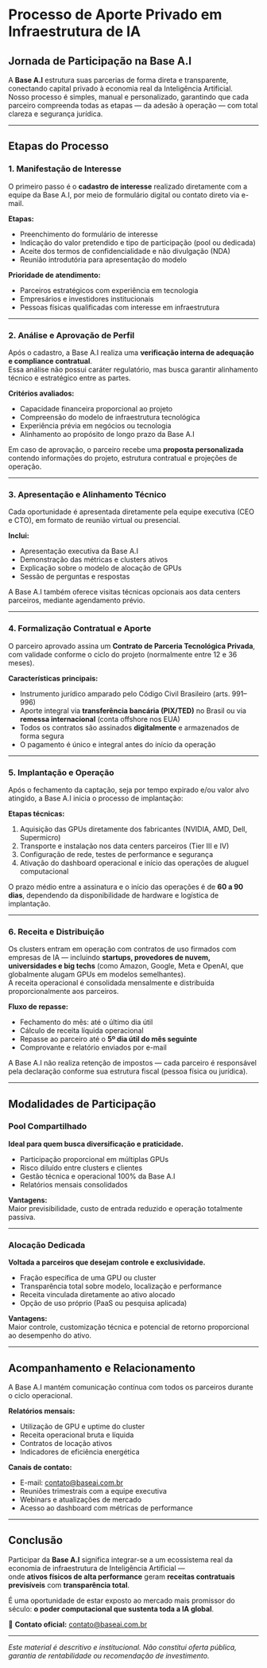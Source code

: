 # Processo de Aporte Privado em Infraestrutura de IA
## Jornada de Participação na Base A.I

A **Base A.I** estrutura suas parcerias de forma direta e transparente, conectando capital privado à economia real da Inteligência Artificial.  
Nosso processo é simples, manual e personalizado, garantindo que cada parceiro compreenda todas as etapas — da adesão à operação — com total clareza e segurança jurídica.

---

## Etapas do Processo

### 1. Manifestação de Interesse

O primeiro passo é o **cadastro de interesse** realizado diretamente com a equipe da Base A.I, por meio de formulário digital ou contato direto via e-mail.

**Etapas:**
- Preenchimento do formulário de interesse  
- Indicação do valor pretendido e tipo de participação (pool ou dedicada)  
- Aceite dos termos de confidencialidade e não divulgação (NDA)  
- Reunião introdutória para apresentação do modelo  

**Prioridade de atendimento:**
- Parceiros estratégicos com experiência em tecnologia  
- Empresários e investidores institucionais  
- Pessoas físicas qualificadas com interesse em infraestrutura  

---

### 2. Análise e Aprovação de Perfil

Após o cadastro, a Base A.I realiza uma **verificação interna de adequação e compliance contratual**.  
Essa análise não possui caráter regulatório, mas busca garantir alinhamento técnico e estratégico entre as partes.

**Critérios avaliados:**
- Capacidade financeira proporcional ao projeto  
- Compreensão do modelo de infraestrutura tecnológica  
- Experiência prévia em negócios ou tecnologia  
- Alinhamento ao propósito de longo prazo da Base A.I  

Em caso de aprovação, o parceiro recebe uma **proposta personalizada** contendo informações do projeto, estrutura contratual e projeções de operação.

---

### 3. Apresentação e Alinhamento Técnico

Cada oportunidade é apresentada diretamente pela equipe executiva (CEO e CTO), em formato de reunião virtual ou presencial.

**Inclui:**
- Apresentação executiva da Base A.I  
- Demonstração das métricas e clusters ativos  
- Explicação sobre o modelo de alocação de GPUs  
- Sessão de perguntas e respostas  

A Base A.I também oferece visitas técnicas opcionais aos data centers parceiros, mediante agendamento prévio.

---

### 4. Formalização Contratual e Aporte

O parceiro aprovado assina um **Contrato de Parceria Tecnológica Privada**, com validade conforme o ciclo do projeto (normalmente entre 12 e 36 meses).

**Características principais:**
- Instrumento jurídico amparado pelo Código Civil Brasileiro (arts. 991–996)  
- Aporte integral via **transferência bancária (PIX/TED)** no Brasil ou via **remessa internacional** (conta offshore nos EUA)  
- Todos os contratos são assinados **digitalmente** e armazenados de forma segura  
- O pagamento é único e integral antes do início da operação  

---

### 5. Implantação e Operação

Após o fechamento da captação, seja por tempo expirado e/ou valor alvo atingido, a Base A.I inicia o processo de implantação:

**Etapas técnicas:**
1. Aquisição das GPUs diretamente dos fabricantes (NVIDIA, AMD, Dell, Supermicro)  
2. Transporte e instalação nos data centers parceiros (Tier III e IV)  
3. Configuração de rede, testes de performance e segurança  
4. Ativação do dashboard operacional e início das operações de aluguel computacional  

O prazo médio entre a assinatura e o início das operações é de **60 a 90 dias**, dependendo da disponibilidade de hardware e logística de implantação.

---

### 6. Receita e Distribuição

Os clusters entram em operação com contratos de uso firmados com empresas de IA — incluindo **startups, provedores de nuvem, universidades e big techs** (como Amazon, Google, Meta e OpenAI, que globalmente alugam GPUs em modelos semelhantes).  
A receita operacional é consolidada mensalmente e distribuída proporcionalmente aos parceiros.

**Fluxo de repasse:**
- Fechamento do mês: até o último dia útil  
- Cálculo de receita líquida operacional  
- Repasse ao parceiro até o **5º dia útil do mês seguinte**  
- Comprovante e relatório enviados por e-mail  

A Base A.I não realiza retenção de impostos — cada parceiro é responsável pela declaração conforme sua estrutura fiscal (pessoa física ou jurídica).

---

## Modalidades de Participação

### Pool Compartilhado

**Ideal para quem busca diversificação e praticidade.**

- Participação proporcional em múltiplas GPUs  
- Risco diluído entre clusters e clientes  
- Gestão técnica e operacional 100% da Base A.I  
- Relatórios mensais consolidados  

**Vantagens:**  
Maior previsibilidade, custo de entrada reduzido e operação totalmente passiva.

---

### Alocação Dedicada

**Voltada a parceiros que desejam controle e exclusividade.**

- Fração específica de uma GPU ou cluster  
- Transparência total sobre modelo, localização e performance  
- Receita vinculada diretamente ao ativo alocado  
- Opção de uso próprio (PaaS ou pesquisa aplicada)  

**Vantagens:**  
Maior controle, customização técnica e potencial de retorno proporcional ao desempenho do ativo.

---

## Acompanhamento e Relacionamento

A Base A.I mantém comunicação contínua com todos os parceiros durante o ciclo operacional.

**Relatórios mensais:**
- Utilização de GPU e uptime do cluster  
- Receita operacional bruta e líquida  
- Contratos de locação ativos  
- Indicadores de eficiência energética  

**Canais de contato:**
- E-mail: contato@baseai.com.br  
- Reuniões trimestrais com a equipe executiva  
- Webinars e atualizações de mercado  
- Acesso ao dashboard com métricas de performance  

---

## Conclusão

Participar da **Base A.I** significa integrar-se a um ecossistema real da economia de infraestrutura de Inteligência Artificial —  
onde **ativos físicos de alta performance** geram **receitas contratuais previsíveis** com **transparência total**.  

É uma oportunidade de estar exposto ao mercado mais promissor do século: **o poder computacional que sustenta toda a IA global**.

📩 **Contato oficial:** contato@baseai.com.br  

---

*Este material é descritivo e institucional. Não constitui oferta pública, garantia de rentabilidade ou recomendação de investimento.*
